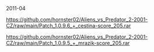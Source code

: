 2011-04

https://github.com/hornster02/Aliens_vs_Predator_2-2001-CZ/raw/main/Patch_1.0.9.6_+_cestina-score_205.rar

https://github.com/hornster02/Aliens_vs_Predator_2-2001-CZ/raw/main/Patch_1.0.9.5_+_mrazik-score_205.rar
